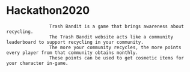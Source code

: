 # Hackathon2020




                    Trash Bandit is a game that brings awareness about recycling.
                    The Trash Bandit website acts like a community leaderboard to support recycling in your community.
                    The more your community recycles, the more points every player from that community obtains monthly.
                    These points can be used to get cosmetic items for your character in-game.

